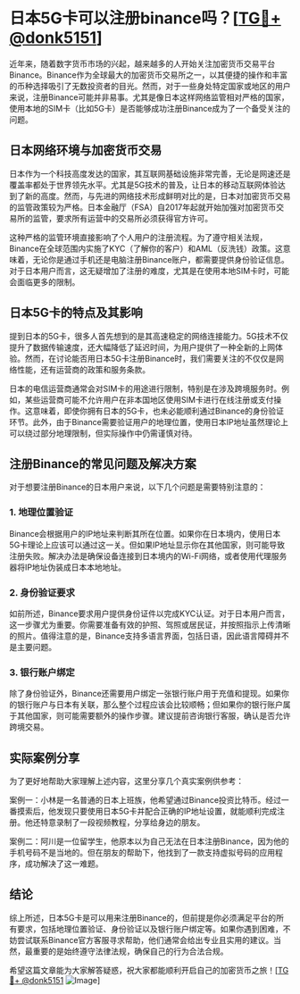 # 日本5G卡可以注册binance吗？[[TG💪+ @donk5151](https://t.me/s/donk5151)]

近年来，随着数字货币市场的兴起，越来越多的人开始关注加密货币交易平台Binance。Binance作为全球最大的加密货币交易所之一，以其便捷的操作和丰富的币种选择吸引了无数投资者的目光。然而，对于一些身处特定国家或地区的用户来说，注册Binance可能并非易事。尤其是像日本这样网络监管相对严格的国家，使用本地的SIM卡（比如5G卡）是否能够成功注册Binance成为了一个备受关注的问题。

## 日本网络环境与加密货币交易

日本作为一个科技高度发达的国家，其互联网基础设施非常完善，无论是网速还是覆盖率都处于世界领先水平。尤其是5G技术的普及，让日本的移动互联网体验达到了新的高度。然而，与先进的网络技术形成鲜明对比的是，日本对加密货币交易的监管政策较为严格。日本金融厅（FSA）自2017年起就开始加强对加密货币交易所的监管，要求所有运营中的交易所必须获得官方许可。

这种严格的监管环境直接影响了个人用户的注册流程。为了遵守相关法规，Binance在全球范围内实施了KYC（了解你的客户）和AML（反洗钱）政策。这意味着，无论你是通过手机还是电脑注册Binance账户，都需要提供身份验证信息。对于日本用户而言，这无疑增加了注册的难度，尤其是在使用本地SIM卡时，可能会面临更多的限制。

## 日本5G卡的特点及其影响

提到日本的5G卡，很多人首先想到的是其高速稳定的网络连接能力。5G技术不仅提升了数据传输速度，还大幅降低了延迟时间，为用户提供了一种全新的上网体验。然而，在讨论能否用日本5G卡注册Binance时，我们需要关注的不仅仅是网络性能，还有运营商的政策和服务条款。

日本的电信运营商通常会对SIM卡的用途进行限制，特别是在涉及跨境服务时。例如，某些运营商可能不允许用户在非本国地区使用SIM卡进行在线注册或支付操作。这意味着，即使你拥有日本的5G卡，也未必能顺利通过Binance的身份验证环节。此外，由于Binance需要验证用户的地理位置，使用日本IP地址虽然理论上可以绕过部分地理限制，但实际操作中仍需谨慎对待。

## 注册Binance的常见问题及解决方案

对于想要注册Binance的日本用户来说，以下几个问题是需要特别注意的：

### 1. 地理位置验证
Binance会根据用户的IP地址来判断其所在位置。如果你在日本境内，使用日本5G卡理论上应该可以通过这一关。但如果IP地址显示你在其他国家，则可能导致注册失败。解决办法是确保设备连接到日本境内的Wi-Fi网络，或者使用代理服务器将IP地址伪装成日本本地地址。

### 2. 身份验证要求
如前所述，Binance要求用户提供身份证件以完成KYC认证。对于日本用户而言，这一步骤尤为重要。你需要准备有效的护照、驾照或居民证，并按照指示上传清晰的照片。值得注意的是，Binance支持多语言界面，包括日语，因此语言障碍并不是主要问题。

### 3. 银行账户绑定
除了身份验证外，Binance还需要用户绑定一张银行账户用于充值和提现。如果你的银行账户与日本有关联，那么整个过程应该会比较顺畅；但如果你的银行账户属于其他国家，则可能需要额外的操作步骤。建议提前咨询银行客服，确认是否允许跨境交易。

## 实际案例分享

为了更好地帮助大家理解上述内容，这里分享几个真实案例供参考：

案例一：小林是一名普通的日本上班族，他希望通过Binance投资比特币。经过一番摸索后，他发现只要使用日本5G卡并配合正确的IP地址设置，就能顺利完成注册。他还特意录制了一段视频教程，分享给身边的朋友。

案例二：阿川是一位留学生，他原本以为自己无法在日本注册Binance，因为他的手机号码不是当地的。但在朋友的帮助下，他找到了一款支持虚拟号码的应用程序，成功解决了这一难题。

## 结论

综上所述，日本5G卡是可以用来注册Binance的，但前提是你必须满足平台的所有要求，包括地理位置验证、身份验证以及银行账户绑定等。如果你遇到困难，不妨尝试联系Binance官方客服寻求帮助，他们通常会给出专业且实用的建议。当然，最重要的是始终遵守法律法规，确保自己的行为合法合规。

希望这篇文章能为大家解答疑惑，祝大家都能顺利开启自己的加密货币之旅！[[TG💪+ @donk5151](https://t.me/s/donk5151) ![Image](https://i.postimg.cc/rwNCRYN7/Snipaste-2025-04-30-17-27-05.png)]